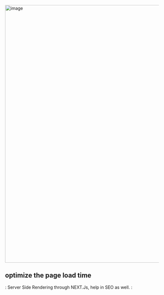<img width="844" alt="image" src="https://user-images.githubusercontent.com/68156079/167207979-057ab69f-a999-4620-9764-e1e7a771f67f.png">

## optimize the page load time 
: Server Side Rendering through NEXT.Js, help in SEO as well.
: 

